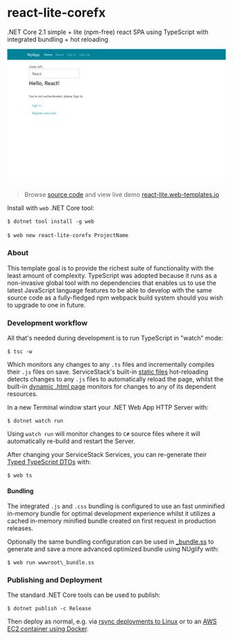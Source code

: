 # react-lite-corefx

.NET Core 2.1 simple + lite (npm-free) react SPA using TypeScript with integrated bundling + hot reloading

[![](https://raw.githubusercontent.com/ServiceStack/Assets/master/csharp-templates/react-lite.png)](http://react-lite.web-templates.io/)

> Browse [source code](https://github.com/NetFrameworkCoreTemplates/react-lite-corefx) and view live demo [react-lite.web-templates.io](http://react-lite.web-templates.io)

Install with `web` .NET Core tool:

    $ dotnet tool install -g web

    $ web new react-lite-corefx ProjectName

### About

This template goal is to provide the richest suite of functionality with the least amount of complexity. 
TypeScript was adopted because it runs as a non-invasive global tool with no dependencies that enables us to use 
the latest JavaScript language features to be able to develop with the same source code as a fully-fledged 
npm webpack build system should you wish to upgrade to one in future.

### Development workflow

All that's needed during development is to run TypeScript in "watch" mode:

    $ tsc -w

Which monitors any changes to any `.ts` files and incrementally compiles their `.js` files on save. ServiceStack's built-in 
[static files](https://docs.servicestack.net/templates-single-page-apps#optimal-dev-workflow-with-hot-reloading) hot-reloading detects 
changes to any `.js` files to automatically reload the page, whilst the built-in [dynamic .html page](https://sharpscript.net/docs/hot-reloading) 
monitors for changes to any of its dependent resources.

In a new Terminal window start your .NET Web App HTTP Server with:

    $ dotnet watch run

Using `watch run` will monitor changes to `C#` source files where it will automatically re-build and restart the Server.

After changing your ServiceStack Services, you can re-generate their [Typed TypeScript DTOs](https://docs.servicestack.net/typescript-add-servicestack-reference) with:

    $ web ts

#### Bundling

The integrated `.js` and `.css` bundling is configured to use an fast unminified in-memory bundle for optimal development experience whilst
it utilizes a cached in-memory minified bundle created on first request in production releases. 

Optionally the same bundling configuration can be used in [_bundle.ss](https://github.com/NetCoreTemplates/react-lite/blob/master/wwwroot/_bundle.ss)
to generate and save a more advanced optimized bundle using NUglify with:

    $ web run wwwroot\_bundle.ss

### Publishing and Deployment

The standard .NET Core tools can be used to publish:

    $ dotnet publish -c Release

Then deploy as normal, e.g. via [rsync deployments to Linux](https://docs.servicestack.net/netcore-deploy-rsync) or to an 
[AWS EC2 container using Docker](https://docs.servicestack.net/deploy-netcore-docker-aws-ecs).
